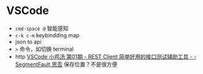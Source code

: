 # VSCode

- `cmd-space @` 智能感知
- `c-k c-m` keybindding map
- json to api
- `>` 命令，如切换 terminal
- http 
[VSCode 小鸡汤 第01期 - REST Client 简单好用的接口测试辅助工具 - - SegmentFault 思否](https://segmentfault.com/a/1190000018091951)
保存位置？不是很方便

